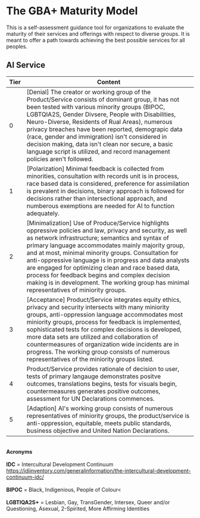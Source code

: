 # The GBA+ Maturity Model

This is a self-assessment guidance tool for organizations to evaluate the maturity of their services and offerings with respect to diverse groups. It is meant to offer a path towards achieving the best possible services for all peoples.


## AI Service

Tier | Content
------------ | -------------
0 | [Denial] The creator or working group of the Product/Service consists of dominant group, it has not been tested with various minority groups (BIPOC, LGBTQIA2S, Gender Divsere, People with Disabilities, Neuro-Diverse, Residents of Rual Areas), numerous privacy breaches have been reported, demograpic data (race, gender and immigration) isn't considered in decision making, data isn't clean nor secure, a basic language script is utilized, and record management policies aren't followed.
1 | [Polarization] Minimal feedback is collected from minorities, consultation with records unit is in process, race based data is considered, preference for assimilation is prevalent in decisions, binary approach is followed for decisions rather than intersectional approach, and numberous exemptions are needed for AI to function adequately.
2 | [Minimalization] Use of Produce/Service highlights oppressive policies and law, privacy and security, as well as network infrastructure; semantics and syntax of primary language accommodates mainly majority group, and at most, minimal minority groups. Consultation for anti-oppressive language is in progress and data analysts are engaged for optimizing clean and race based data, process for feedback begins and complex decision making is in development. The working group has minimal representatives of miniority groups.
3 | [Acceptance] Product/Service integrates equity ethics, privacy and security intersects with many miniority groups, anti-oppression language accommodates most miniority groups, process for feedback is implemented, sophisticated tests for complex decisions is developed, more data sets are utilized and collaboration of countermeasures of organization wide incidents are in progress. The working group consists of numerous representatives of the miniority groups listed.
4 | Product/Service provides rationale of decision to user, tests of primary langauge demonstrates positve outcomes, translations begins, tests for visuals begin, countermeasures generates positive outcomes, assessment for UN Declarations commences.
5 | [Adaption] AI's working group consists of numerous representatives of miniority groups, the product/service is anti-oppression, equitable, meets public standards, business objective and United Nation Declarations.

<br> <b>Acronyms</b><br>
<br>
<b>IDC</b> = Intercultural Development Continuum<br> 
https://idiinventory.com/generalinformation/the-intercultural-development-continuum-idc/</br><br>
<b>BIPOC</b> = Black, Indigenious, People of Colour<<br><br>
<b>LGBTIQA2S+</b> = Lesbian, Gay, TransGender, Intersex, Queer and/or Questioning, Asexual, 2-Spirited, More Affirming Identities

